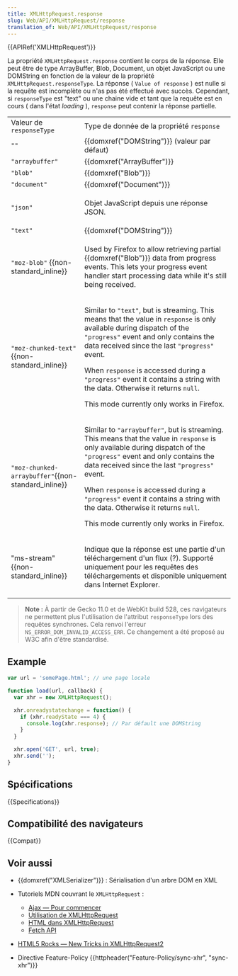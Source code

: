```yaml
---
title: XMLHttpRequest.response
slug: Web/API/XMLHttpRequest/response
translation_of: Web/API/XMLHttpRequest/response
---
```


{{APIRef('XMLHttpRequest')}}

La propriété `XMLHttpRequest.response` contient le corps de la réponse. Elle peut être de type ArrayBuffer, Blob, Document, un objet JavaScript ou une DOMString en fonction de la valeur de la propriété `XMLHttpRequest.responseType`. La réponse ( `Value of response` ) est nulle si la requête est incomplète ou n'as pas été effectué avec succès. Cependant, si `responseType` est "text" ou une chaine vide et tant que la requête est en cours ( dans l'état _loading_ ), `response` peut contenir la réponse partielle.

<table class="standard-table">
  <tbody>
    <tr>
      <td class="header">Valeur de <code>responseType</code></td>
      <td class="header">
        Type de donnée de la propriété <code>response</code>
      </td>
    </tr>
    <tr>
      <td><code>""</code></td>
      <td>{{domxref("DOMString")}} (valeur par défaut)</td>
    </tr>
    <tr>
      <td><code>"arraybuffer"</code></td>
      <td>{{domxref("ArrayBuffer")}}</td>
    </tr>
    <tr>
      <td><code>"blob"</code></td>
      <td>{{domxref("Blob")}}</td>
    </tr>
    <tr>
      <td><code>"document"</code></td>
      <td>{{domxref("Document")}}</td>
    </tr>
    <tr>
      <td><code>"json"</code></td>
      <td><p>Objet JavaScript depuis une réponse JSON.</p></td>
    </tr>
    <tr>
      <td><code>"text"</code></td>
      <td>{{domxref("DOMString")}}</td>
    </tr>
    <tr>
      <td><code>"moz-blob"</code> {{non-standard_inline}}</td>
      <td>
        <p>
          Used by Firefox to allow retrieving partial {{domxref("Blob")}}
          data from progress events. This lets your progress event handler start
          processing data while it's still being received.
        </p>
      </td>
    </tr>
    <tr>
      <td><code>"moz-chunked-text"</code>{{non-standard_inline}}</td>
      <td>
        <p>
          Similar to <code>"text"</code>, but is streaming. This means that the
          value in <code>response</code> is only available during dispatch of
          the <code>"progress"</code> event and only contains the data received
          since the last <code>"progress"</code> event.
        </p>
        <p>
          When <code>response</code> is accessed during a
          <code>"progress"</code> event it contains a string with the data.
          Otherwise it returns <code>null</code>.
        </p>
        <p>
          This mode currently only works in Firefox.
        </p>
      </td>
    </tr>
    <tr>
      <td>
        <code>"moz-chunked-arraybuffer"</code>{{non-standard_inline}}
      </td>
      <td>
        <p>
          Similar to <code>"arraybuffer"</code>, but is streaming. This means
          that the value in <code>response</code> is only available during
          dispatch of the <code>"progress"</code> event and only contains the
          data received since the last <code>"progress"</code> event.
        </p>
        <p>
          When <code>response</code> is accessed during a
          <code>"progress"</code> event it contains a string with the data.
          Otherwise it returns <code>null</code>.
        </p>
        <p>
          This mode currently only works in Firefox.
        </p>
      </td>
    </tr>
    <tr>
      <td>"ms-stream"{{non-standard_inline}}</td>
      <td>
        <p>
          Indique que la réponse est une partie d'un téléchargement d'un flux
          (?). Supporté uniquement pour les requêtes des téléchargements et
          disponible uniquement dans Internet Explorer.
        </p>
      </td>
    </tr>
  </tbody>
</table>

> **Note :** À partir de Gecko 11.0 et de WebKit build 528, ces navigateurs ne permettent plus l'utilisation de l'attribut `responseType` lors des requêtes synchrones. Cela renvoi l'erreur `NS_ERROR_DOM_INVALID_ACCESS_ERR`. Ce changement a été proposé au W3C afin d'être standardisé.

## Example

```js
var url = 'somePage.html'; // une page locale

function load(url, callback) {
  var xhr = new XMLHttpRequest();

  xhr.onreadystatechange = function() {
    if (xhr.readyState === 4) {
      console.log(xhr.response); // Par défault une DOMString
    }
  }

  xhr.open('GET', url, true);
  xhr.send('');
}
```

## Spécifications

{{Specifications}}

## Compatibilité des navigateurs

{{Compat}}

## Voir aussi

- {{domxref("XMLSerializer")}} : Sérialisation d'un arbre DOM en XML
- Tutoriels MDN couvrant le `XMLHttpRequest` :

  - [Ajax — Pour commencer](/fr/docs/Web/Guide/AJAX/Getting_Started)
  - [Utilisation de XMLHttpRequest](/fr/docs/Web/API/XMLHttpRequest/Using_XMLHttpRequest)
  - [HTML dans XMLHttpRequest](/fr/docs/Web/API/XMLHttpRequest/HTML_in_XMLHttpRequest)
  - [Fetch API](/fr/docs/Web/API/Fetch_API)

- [HTML5 Rocks — New Tricks in XMLHttpRequest2](http://www.html5rocks.com/en/tutorials/file/xhr2/)
- Directive Feature-Policy {{httpheader("Feature-Policy/sync-xhr", "sync-xhr")}}
